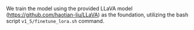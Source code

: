 We train the model using the provided LLaVA model (https://github.com/haotian-liu/LLaVA) as the foundation, utilizing the bash script `v1_5/finetune_lora.sh` command.
